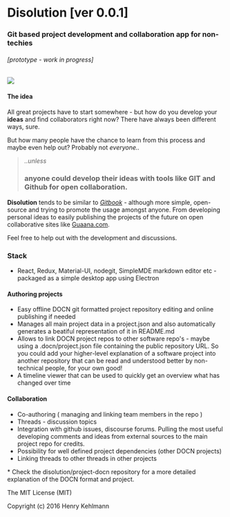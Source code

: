 # Disolution [ver 0.0.1]
### Git based project development and collaboration app for non-techies

###### [prototype - work in progress]

![](https://raw.githubusercontent.com/disolution/disolution-app/gh-pages/screenshots/screenshot_v0.png)

#### The idea
All great projects have to start somewhere - but how do you develop your **ideas** and
find collaborators right now?
There have always been different ways, sure.

But how many people have the chance to learn from this process and maybe even help out?
Probably not *everyone..*

> *..unless*
> ### anyone could develop their ideas with tools like GIT and Github for open collaboration.

**Disolution** tends to be similar to [*Gitbook*](https://www.gitbook.com/) - although more simple, open-source and trying to promote the usage amongst anyone.
From developing personal ideas to easily publishing the projects of the future on
open collaborative sites like [Guaana.com](https://www.guaana.com).

Feel free to help out with the development and discussions.

### Stack
* React, Redux, Material-UI, nodegit, SimpleMDE markdown editor etc - packaged as a simple desktop app using Electron

#### Authoring projects
* Easy offline DOCN git formatted project repository editing and online publishing if needed
* Manages all main project data in a project.json and also automatically generates a beatiful representation of it in README.md
* Allows to link DOCN project repos to other software repo's - maybe using a .docn/project.json file containing the public repository URL. So you could add your higher-level explanation of a software project into another repository that can be read and understood better by non-technical people, for your own good!
* A timeline viewer that can be used to quickly get an overview what has changed over time

#### Collaboration
* Co-authoring ( managing and linking team members in the repo )
* Threads - discussion topics
* Integration with github issues, discourse forums. Pulling the most useful developing comments and ideas from external sources to the main project repo for credits.
* Possibility for well defined project dependencies (other DOCN projects)
* Linking threads to other threads in other projects

\* Check the disolution/project-docn repository for a more detailed explanation of the DOCN format and project.

The MIT License (MIT)

Copyright (c) 2016 Henry Kehlmann
